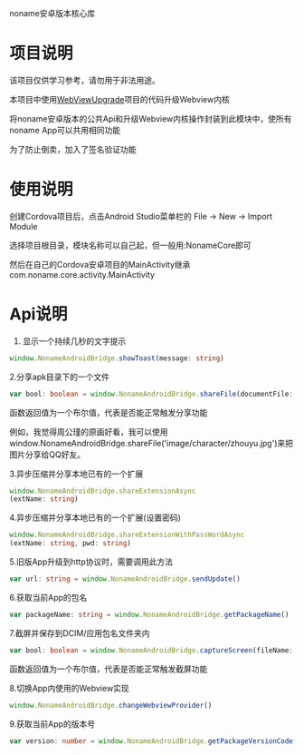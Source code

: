 noname安卓版本核心库

# 项目说明
该项目仅供学习参考，请勿用于非法用途。

本项目中使用[WebViewUpgrade](https://github.com/JonaNorman/WebViewUpgrade)项目的代码升级Webview内核

将noname安卓版本的公共Api和升级Webview内核操作封装到此模块中，使所有noname App可以共用相同功能

为了防止倒卖，加入了签名验证功能

# 使用说明
创建Cordova项目后，点击Android Studio菜单栏的 File -> New -> Import Module

选择项目根目录，模块名称可以自己起，但一般用:NonameCore即可

然后在自己的Cordova安卓项目的MainActivity继承com.noname.core.activity.MainActivity

# Api说明
1. 显示一个持续几秒的文字提示
```ts
window.NonameAndroidBridge.showToast(message: string)
```

2.分享apk目录下的一个文件
```ts
var bool: boolean = window.NonameAndroidBridge.shareFile(documentFile: string)
```

函数返回值为一个布尔值，代表是否能正常触发分享功能 
 
例如，我觉得周公瑾的原画好看，我可以使用window.NonameAndroidBridge.shareFile('image/character/zhouyu.jpg')来把图片分享给QQ好友。 

3.异步压缩并分享本地已有的一个扩展 
```ts
window.NonameAndroidBridge.shareExtensionAsync
(extName: string)
```

4.异步压缩并分享本地已有的一个扩展(设置密码)
```ts
window.NonameAndroidBridge.shareExtensionWithPassWordAsync
(extName: string, pwd: string)
```

5.旧版App升级到http协议时，需要调用此方法
```ts
var url: string = window.NonameAndroidBridge.sendUpdate()
```

6.获取当前App的包名
```ts
var packageName: string = window.NonameAndroidBridge.getPackageName()
```

7.截屏并保存到DCIM/应用包名文件夹内
```ts
var bool: boolean = window.NonameAndroidBridge.captureScreen(fileName: string)
```

函数返回值为一个布尔值，代表是否能正常触发截屏功能 

8.切换App内使用的Webview实现
```ts
window.NonameAndroidBridge.changeWebviewProvider()
```

9.获取当前App的版本号
```ts
var version: number = window.NonameAndroidBridge.getPackageVersionCode()
```
